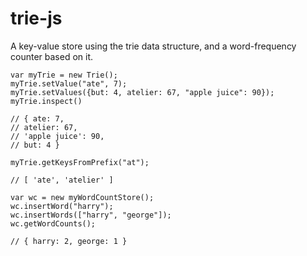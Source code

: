 # trie-js

A key-value store using the trie data structure, and a word-frequency counter based on it.

    var myTrie = new Trie();
    myTrie.setValue("ate", 7);
    myTrie.setValues({but: 4, atelier: 67, "apple juice": 90});
    myTrie.inspect()
    
    // { ate: 7,
    // atelier: 67,
    // 'apple juice': 90,
    // but: 4 }
    
    myTrie.getKeysFromPrefix("at");
    
    // [ 'ate', 'atelier' ]
    
    var wc = new myWordCountStore();
    wc.insertWord("harry");
    wc.insertWords(["harry", "george"]);
    wc.getWordCounts();
    
    // { harry: 2, george: 1 }

